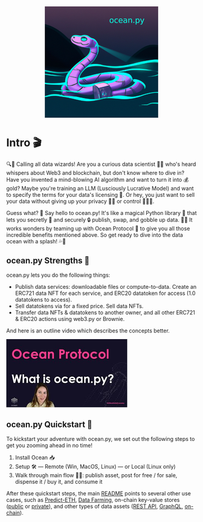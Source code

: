 <!--
Copyright 2023 Ocean Protocol Foundation
SPDX-License-Identifier: Apache-2.0
-->

<h1 align="center">
<img src="https://github.com/oceanprotocol/art/blob/main/splashes/ocean_py.png?raw=true" width="300"/>
</h1>

# Intro 🎬

🔍🤔 Calling all data wizards! Are you a curious data scientist 🧙‍♀️ who's heard whispers about Web3 and blockchain, but don't know where to dive in? Have you invented a mind-blowing AI algorithm and want to turn it into 💰 gold? Maybe you're training an LLM (Lusciously Lucrative Model) and want to specify the terms for your data's licensing 📜. Or hey, you just want to sell your data without giving up your privacy 🕵️‍♂️ or control 🚫🙅‍♂️.

Guess what? 🎉 Say hello to ocean.py! It's like a magical Python library 🐍 that lets you secretly 🤫 and securely 🔒 publish, swap, and gobble up data. 🐙💦 It works wonders by teaming up with Ocean Protocol 🌊 to give you all those incredible benefits mentioned above. So get ready to dive into the data ocean with a splash! 💦🌊



## ocean.py Strengths 💪

ocean.py lets you do the following things:

- Publish data services: downloadable files or compute-to-data. 
Create an ERC721 data NFT for each service, and ERC20 datatoken for access (1.0 datatokens to access).
- Sell datatokens via for a fixed price. Sell data NFTs.
- Transfer data NFTs & datatokens to another owner, and all other ERC721 & ERC20 actions using web3.py or Brownie.

And here is an outline video which describes the concepts better.

[![Watch the video](images/outline-1.jpg)](https://youtu.be/8uZC6PC9PBM)


## ocean.py Quickstart 🚀
To kickstart your adventure with ocean.py, we set out the following steps to get you zooming ahead in no time!

1. Install Ocean 📥
2. Setup 🛠️
— Remote (Win, MacOS, Linux)
— or Local (Linux only)
3. Walk through main flow 🚶‍♂️: publish asset, post for free / for sale, dispense it / buy it, and consume it

After these quickstart steps, the main [README](https://github.com/oceanprotocol/ocean.py/blob/main/README.md) points to several other use cases, such as [Predict-ETH](https://github.com/oceanprotocol/predict-eth), [Data Farming](https://github.com/oceanprotocol/ocean.py/blob/main/READMEs/df.md),
on-chain key-value stores ([public](https://github.com/oceanprotocol/ocean.py/blob/main/READMEs/key-value-public.md) or [private](https://github.com/oceanprotocol/ocean.py/blob/main/READMEs/key-value-private.md)), and other types of data assets ([REST API](https://github.com/oceanprotocol/ocean.py/blob/main/READMEs/publish-flow-restapi.md),
[GraphQL](https://github.com/oceanprotocol/ocean.py/blob/main/READMEs/publish-flow-graphql.md), [on-chain](https://github.com/oceanprotocol/ocean.py/blob/main/READMEs/publish-flow-onchain.md)).
